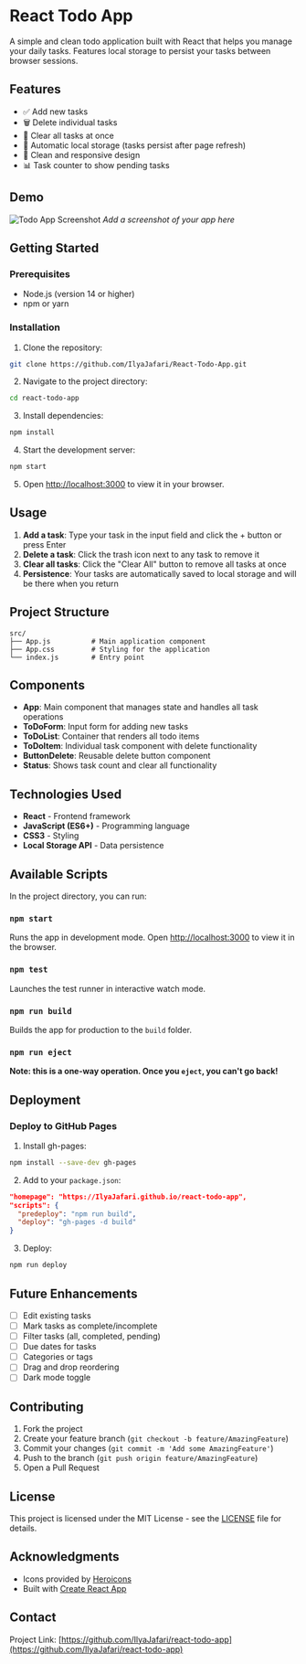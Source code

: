 # React Todo App

A simple and clean todo application built with React that helps you manage your daily tasks. Features local storage to persist your tasks between browser sessions.

## Features

- ✅ Add new tasks
- 🗑️ Delete individual tasks
- 🧹 Clear all tasks at once
- 💾 Automatic local storage (tasks persist after page refresh)
- 📱 Clean and responsive design
- 📊 Task counter to show pending tasks

## Demo

![Todo App Screenshot](/todo-app/public/todo-app-ss.png)
_Add a screenshot of your app here_

## Getting Started

### Prerequisites

- Node.js (version 14 or higher)
- npm or yarn

### Installation

1. Clone the repository:

```bash
git clone https://github.com/IlyaJafari/React-Todo-App.git
```

2. Navigate to the project directory:

```bash
cd react-todo-app
```

3. Install dependencies:

```bash
npm install
```

4. Start the development server:

```bash
npm start
```

5. Open [http://localhost:3000](http://localhost:3000) to view it in your browser.

## Usage

1. **Add a task**: Type your task in the input field and click the + button or press Enter
2. **Delete a task**: Click the trash icon next to any task to remove it
3. **Clear all tasks**: Click the "Clear All" button to remove all tasks at once
4. **Persistence**: Your tasks are automatically saved to local storage and will be there when you return

## Project Structure

```
src/
├── App.js          # Main application component
├── App.css         # Styling for the application
└── index.js        # Entry point
```

## Components

- **App**: Main component that manages state and handles all task operations
- **ToDoForm**: Input form for adding new tasks
- **ToDoList**: Container that renders all todo items
- **ToDoItem**: Individual task component with delete functionality
- **ButtonDelete**: Reusable delete button component
- **Status**: Shows task count and clear all functionality

## Technologies Used

- **React** - Frontend framework
- **JavaScript (ES6+)** - Programming language
- **CSS3** - Styling
- **Local Storage API** - Data persistence

## Available Scripts

In the project directory, you can run:

### `npm start`

Runs the app in development mode. Open [http://localhost:3000](http://localhost:3000) to view it in the browser.

### `npm test`

Launches the test runner in interactive watch mode.

### `npm run build`

Builds the app for production to the `build` folder.

### `npm run eject`

**Note: this is a one-way operation. Once you `eject`, you can't go back!**

## Deployment

### Deploy to GitHub Pages

1. Install gh-pages:

```bash
npm install --save-dev gh-pages
```

2. Add to your `package.json`:

```json
"homepage": "https://IlyaJafari.github.io/react-todo-app",
"scripts": {
  "predeploy": "npm run build",
  "deploy": "gh-pages -d build"
}
```

3. Deploy:

```bash
npm run deploy
```

## Future Enhancements

- [ ] Edit existing tasks
- [ ] Mark tasks as complete/incomplete
- [ ] Filter tasks (all, completed, pending)
- [ ] Due dates for tasks
- [ ] Categories or tags
- [ ] Drag and drop reordering
- [ ] Dark mode toggle

## Contributing

1. Fork the project
2. Create your feature branch (`git checkout -b feature/AmazingFeature`)
3. Commit your changes (`git commit -m 'Add some AmazingFeature'`)
4. Push to the branch (`git push origin feature/AmazingFeature`)
5. Open a Pull Request

## License

This project is licensed under the MIT License - see the [LICENSE](LICENSE) file for details.

## Acknowledgments

- Icons provided by [Heroicons](https://heroicons.com/)
- Built with [Create React App](https://github.com/facebook/create-react-app)

## Contact

Project Link: [https://github.com/IlyaJafari/react-todo-app](https://github.com/IlyaJafari/react-todo-app)
